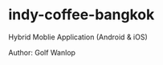 indy-coffee-bangkok
===================

Hybrid Moblie Application (Android &amp; iOS)

Author: Golf Wanlop
